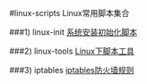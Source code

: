 #linux-scripts
Linux常用脚本集合

###1) linux-init
[系统安装初始化脚本](./linux-init)

###2) linux-tools
[Linux下脚本工具](./linux-tools)

###3) iptables
[iptables防火墙规则](./iptables)

